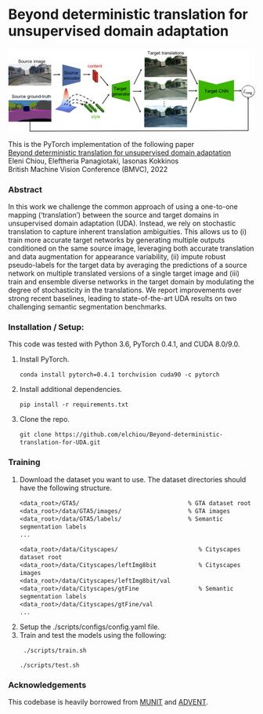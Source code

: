 # Beyond deterministic translation for unsupervised domain adaptation
![](./img/stoch_transl.png) 

This is the PyTorch implementation of the following paper \
[Beyond deterministic translation for unsupervised domain adaptation](https://arxiv.org/abs/2010.07411) \
Eleni Chiou, Eleftheria Panagiotaki, Iasonas Kokkinos \
British Machine Vision Conference (BMVC), 2022

### Abstract
In this work we challenge the common approach of using a one-to-one mapping (‘translation’) between the source and target domains in unsupervised domain adaptation (UDA). Instead, we rely on stochastic translation to capture inherent translation ambiguities. This allows us to (i) train more accurate target networks by generating multiple outputs conditioned on the same source image, leveraging both accurate translation and data augmentation for appearance variability, (ii) impute robust pseudo-labels
for the target data by averaging the predictions of a source network on multiple translated versions of a single target image and (iii) train and ensemble diverse networks
in the target domain by modulating the degree of stochasticity in the translations. We report improvements over strong recent baselines, leading to state-of-the-art UDA results on two challenging semantic segmentation benchmarks.

 ### Installation / Setup:

This code was tested with Python 3.6, PyTorch 0.4.1, and CUDA 8.0/9.0.

1. Install PyTorch.
    ```
    conda install pytorch=0.4.1 torchvision cuda90 -c pytorch
    ```

2. Install additional dependencies.
    ```
    pip install -r requirements.txt
    ```

3. Clone the repo.
    ```
   git clone https://github.com/elchiou/Beyond-deterministic-translation-for-UDA.git
   ```

### Training
1. Download the dataset you want to use. The dataset directories should have the following structure.
   ```
   <data_root>/GTA5/                               % GTA dataset root
   <data_root>/data/GTA5/images/                   % GTA images
   <data_root>/data/GTA5/labels/                   % Semantic segmentation labels
   ...
   ```
   ```
   <data_root>/data/Cityscapes/                       % Cityscapes dataset root
   <data_root>/data/Cityscapes/leftImg8bit            % Cityscapes images
   <data_root>/data/Cityscapes/leftImg8bit/val
   <data_root>/data/Cityscapes/gtFine                 % Semantic segmentation labels
   <data_root>/data/Cityscapes/gtFine/val
   ...
   ```
2. Setup the ./scripts/configs/config.yaml file.
3. Train and test the models using the following:
   ```
    ./scripts/train.sh
    ```
    ```
    ./scripts/test.sh
    ```

### Acknowledgements
This codebase is heavily borrowed from [MUNIT](https://github.com/NVlabs/MUNIT) and [ADVENT](https://github.com/valeoai/ADVENT/).
